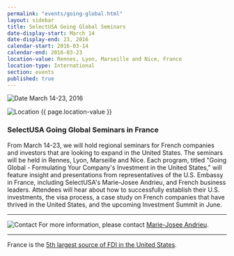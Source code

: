 ```yaml
---
permalink: "events/going-global.html"
layout: sidebar
title: SelectUSA Going Global Seminars
date-display-start: March 14
date-display-end: 23, 2016
calendar-start: 2016-03-14
calendar-end: 2016-03-23
location-value: Rennes, Lyon, Marseille and Nice, France
location-type: International
section: events
published: true
---
```



![Date](https://google.github.io/material-design-icons/action/svg/design/ic_event_24px.svg "Date") March 14-23, 2016

![Location](http://google.github.io/material-design-icons/social/svg/design/ic_location_city_24px.svg "Location") {{ page.location-value }}

### SelectUSA Going Global Seminars in France

From March 14-23, we will hold regional seminars for French companies and investors that are looking to expand in the United States. The seminars will be held in Rennes, Lyon, Marseille and Nice. Each program, titled "Going Global - Formulating Your Company's Investment in the United States," will feature insight and presentations from representatives of the U.S. Embassy in France, including SelectUSA's Marie-Josee Andrieu, and French business leaders. Attendees will hear about how to successfully establish their U.S. investments, the visa process, a case study on French companies that have thrived in the United States, and the upcoming Investment Summit in June.

---

![Contact](https://google.github.io/material-design-icons/action/svg/design/ic_question_answer_24px.svg "Contact") For more information, please contact [Marie-Josee Andrieu](mailto:Marie-Josee.Andrieu@trade.gov?Subject=SelectUSA%20Going%20Global%20Seminars%20Info%20Request).

---

France is the [5th largest source of FDI in the United States](http://selectusa.commerce.gov/country-fact-sheets/France_Fact_Sheet.pdf).

